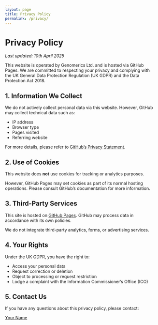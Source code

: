 ```yaml
---
layout: page
title: Privacy Policy
permalink: /privacy/
---
```


# Privacy Policy

*Last updated: 10th April 2025*

This website is operated by Genomerics Ltd. and is hosted via GitHub Pages. We are committed to respecting your privacy and complying with the UK General Data Protection Regulation (UK GDPR) and the Data Protection Act 2018.

## 1. Information We Collect

We do not actively collect personal data via this website. However, GitHub may collect technical data such as:

- IP address  
- Browser type  
- Pages visited  
- Referring website

For more details, please refer to [GitHub’s Privacy Statement](https://docs.github.com/en/site-policy/privacy-policies/github-privacy-statement).

## 2. Use of Cookies

This website does **not** use cookies for tracking or analytics purposes.

However, GitHub Pages may set cookies as part of its normal hosting operations. Please consult GitHub’s documentation for more information.

## 3. Third-Party Services

This site is hosted on [GitHub Pages](https://pages.github.com/). GitHub may process data in accordance with its own policies.

We do not integrate third-party analytics, forms, or advertising services.

## 4. Your Rights

Under the UK GDPR, you have the right to:

- Access your personal data  
- Request correction or deletion  
- Object to processing or request restriction  
- Lodge a complaint with the Information Commissioner’s Office (ICO)

## 5. Contact Us

If you have any questions about this privacy policy, please contact:

[Your Name](mailto:tony@genomerics.com)





